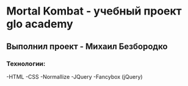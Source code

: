 # Mortal Kombat - учебный проект glo academy
## Выполнил проект - Михаил Безбородко
### Технологии:
-HTML
-CSS
-Normallize
-JQuery
-Fancybox (jQuery)
